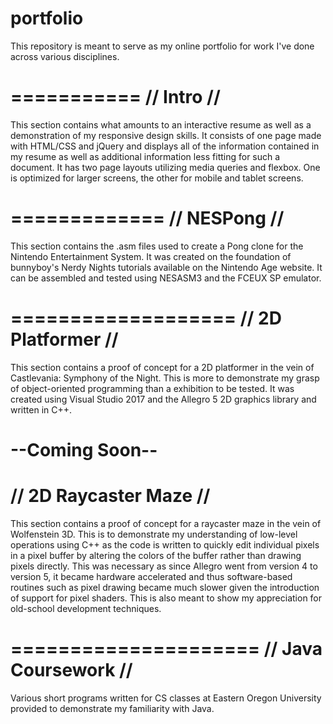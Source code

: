 # portfolio
This repository is meant to serve as my online portfolio for work I've done across various disciplines.

===========
// Intro //
===========
This section contains what amounts to an interactive resume as well as a demonstration of my responsive design skills.
It consists of one page made with HTML/CSS and jQuery and displays all of the information contained in my resume as well
as additional information less fitting for such a document. It has two page layouts utilizing media queries and flexbox.
One is optimized for larger screens, the other for mobile and tablet screens.

=============
// NESPong //
=============
This section contains the .asm files used to create a Pong clone for the Nintendo Entertainment System. It was created
on the foundation of bunnyboy's Nerdy Nights tutorials available on the Nintendo Age website. It can be assembled and
tested using NESASM3 and the FCEUX SP emulator.

===================
// 2D Platformer //
===================
This section contains a proof of concept for a 2D platformer in the vein of Castlevania: Symphony of the Night. This is
more to demonstrate my grasp of object-oriented programming than a exhibition to be tested. It was created using Visual
Studio 2017 and the Allegro 5 2D graphics library and written in C++.

--Coming Soon--
=======================
// 2D Raycaster Maze //
=======================
This section contains a proof of concept for a raycaster maze in the vein of Wolfenstein 3D. This is to demonstrate my
understanding of low-level operations using C++ as the code is written to quickly edit individual pixels in a pixel buffer
by altering the colors of the buffer rather than drawing pixels directly. This was necessary as since Allegro went from
version 4 to version 5, it became hardware accelerated and thus software-based routines such as pixel drawing became much
slower given the introduction of support for pixel shaders. This is also meant to show my appreciation for old-school
development techniques.

=====================
// Java Coursework //
=====================
Various short programs written for CS classes at Eastern Oregon University provided to demonstrate my familiarity with Java.
